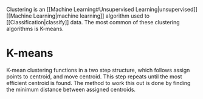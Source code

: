 Clustering is an [[Machine Learning#Unsupervised Learning|unsupervised]] [[Machine Learning|machine learning]] algorithm used to [[Classification|classify]] data. The most common of these clustering algorithms is K-means.

# K-means
K-mean clustering functions in a two step structure, which follows assign points to centroid, and move centroid. This step repeats until the most efficient centroid is found. The method to work this out is done by finding the minimum distance between assigned centroids.

